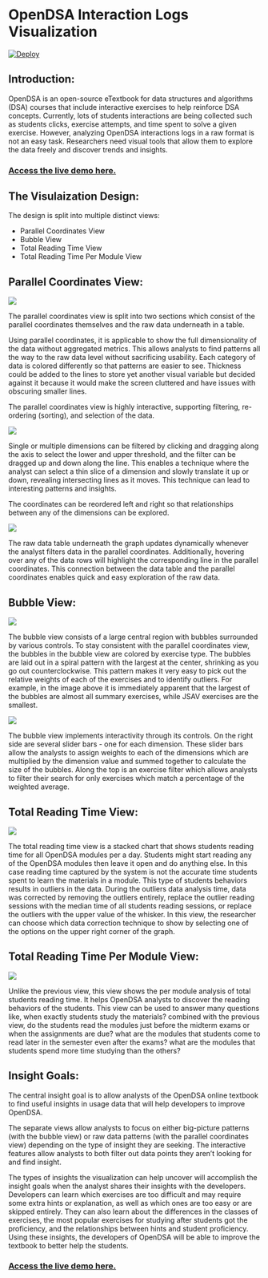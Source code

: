 OpenDSA Interaction Logs Visualization
======================================

[![Deploy](https://www.herokucdn.com/deploy/button.svg)](https://heroku.com/deploy)


## Introduction:

OpenDSA is an open-source eTextbook for data structures and algorithms (DSA)
courses that include interactive exercises to help reinforce DSA concepts.
Currently, lots of students interactions are being collected such as students
clicks, exercise attempts, and time spent to solve a given exercise. However,
analyzing OpenDSA interactions logs in a raw format is not an easy task.
Researchers need visual tools that allow them to explore the data freely and
discover trends and insights.

### [Access the live demo here.](https://opendsa-viz.herokuapp.com/)

## The Visulaization Design:

The design is split into multiple distinct views:
- Parallel Coordinates View
- Bubble View
- Total Reading Time View
- Total Reading Time Per Module View

## Parallel Coordinates View:

[<img src="https://github.com/hosamshahin/OpenDSA-Viz/blob/master/images/parallel.png">](https://opendsa-viz.herokuapp.com/home.html)

The parallel coordinates view is split into two sections which consist of the
parallel coordinates themselves and the raw data underneath in a table.

Using parallel coordinates, it is applicable to show the full dimensionality of
the data without aggregated metrics. This allows analysts to find patterns all
the way to the raw data level without sacrificing usability. Each category of
data is colored differently so that patterns are easier to see. Thickness could
be added to the lines to store yet another visual variable but decided against
it because it would make the screen cluttered and have issues with obscuring
smaller lines.

The parallel coordinates view is highly interactive, supporting filtering, re-
ordering (sorting), and selection of the data.

[<img src="https://github.com/hosamshahin/OpenDSA-Viz/blob/master/images/filter.png">](https://opendsa-viz.herokuapp.com/home.html)


Single or multiple dimensions can be filtered by clicking and dragging along the
axis to select the lower and upper threshold, and the filter can be dragged up
and down along the line. This enables a technique where the analyst can select a
thin slice of a dimension and slowly translate it up or down, revealing
intersecting lines as it moves. This technique can lead to interesting patterns
and insights.

The coordinates can be reordered left and right so that relationships between
any of the dimensions can be explored.

[<img src="https://github.com/hosamshahin/OpenDSA-Viz/blob/master/images/parallel_filtered.png">](https://opendsa-viz.herokuapp.com/home.html)

The raw data table underneath the graph updates dynamically whenever the analyst
filters data in the parallel coordinates. Additionally, hovering over any of the
data rows will highlight the corresponding line in the parallel coordinates.
This connection between the data table and the parallel coordinates enables
quick and easy exploration of the raw data.

## Bubble View:
[<img src="https://github.com/hosamshahin/OpenDSA-Viz/blob/master/images/bubble.png">](https://opendsa-viz.herokuapp.com/ex_analysis_bubble.html)

The bubble view consists of a large central region with bubbles surrounded by
various controls. To stay consistent with the parallel coordinates view, the
bubbles in the bubble view are colored by exercise type. The bubbles are laid
out in a spiral pattern with the largest at the center, shrinking as you go out
counterclockwise. This pattern makes it very easy to pick out the relative
weights of each of the exercises and to identify outliers. For example, in the
image above it is immediately apparent that the largest of the bubbles are
almost all summary exercises, while JSAV exercises are the smallest.

[<img src="https://github.com/hosamshahin/OpenDSA-Viz/blob/master/images/bubble2.png">](https://opendsa-viz.herokuapp.com/ex_analysis_bubble.html)

The bubble view implements interactivity through its controls. On the right side
are several slider bars - one for each dimension. These slider bars allow the
analysts to assign weights to each of the dimensions which are multiplied by the
dimension value and summed together to calculate the size of the bubbles. Along
the top is an exercise filter which allows analysts to filter their search for
only exercises which match a percentage of the weighted average.


## Total Reading Time View:
[<img src="https://github.com/hosamshahin/OpenDSA-Viz/blob/master/images/reading_time.png">](https://opendsa-viz.herokuapp.com/reading_time.html)

The total reading time view is a stacked chart that shows students reading time
for all OpenDSA modules per a day. Students might start reading any of the
OpenDSA modules then leave it open and do anything else. In this case reading
time captured by the system is not the accurate time students spent to learn the
materials in a module. This type of students behaviors results in outliers in
the data. During the outliers data analysis time, data was corrected by removing
the outliers entirely, replace the outlier reading sessions with the median time
of all students reading sessions, or replace the outliers with the upper value
of the whisker. In this view, the researcher can choose which data correction
technique to show by selecting one of the options on the upper right corner of
the graph.

## Total Reading Time Per Module View:
[<img src="https://github.com/hosamshahin/OpenDSA-Viz/blob/master/images/reading_time_module.png">](https://opendsa-viz.herokuapp.com/reading_time_module.html)

Unlike the previous view, this view shows the per module analysis of total
students reading time. It helps OpenDSA analysts to discover the reading
behaviors of the students. This view can be used to answer many questions like,
when exactly students study the materials? combined with the previous view, do
the students read the modules just before the midterm exams or when the
assignments are due? what are the modules that students come to read later in
the semester even after the exams? what are the modules that students spend more
time studying than the others?

## Insight Goals:

The central insight goal is to allow analysts of the OpenDSA online textbook to
find useful insights in usage data that will help developers to improve OpenDSA.

The separate views allow analysts to focus on either big-picture patterns (with
the bubble view) or raw data patterns (with the parallel coordinates view)
depending on the type of insight they are seeking. The interactive features
allow analysts to both filter out data points they aren’t looking for and find
insight.

The types of insights the visualization can help uncover will accomplish the
insight goals when the analyst shares their insights with the developers.
Developers can learn which exercises are too difficult and may require some
extra hints or explanation, as well as which ones are too easy or are skipped
entirely. They can also learn about the differences in the classes of exercises,
the most popular exercises for studying after students got the  proficiency, and
the relationships between hints and student proficiency. Using these insights,
the developers of OpenDSA will be able to improve the textbook to better help
the students.

### [Access the live demo here.](https://opendsa-viz.herokuapp.com/)
